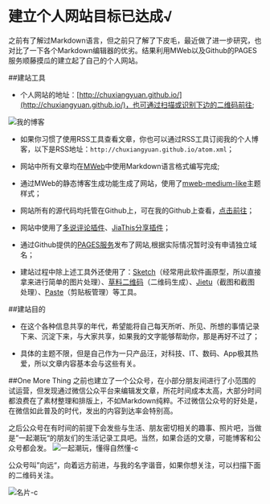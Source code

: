 # 建立个人网站目标已达成√
之前有了解过Markdown语言，但之前只了解了下皮毛，最近做了进一步研究，也对比了一下各个Markdown编辑器的优劣。结果利用MWeb以及Github的PAGES服务顺藤摸瓜的建立起了自己的个人网站。

##建站工具
- 个人网站的地址：[http://chuxiangyuan.github.io/](http://chuxiangyuan.github.io/)，也可通过扫描或识别下边的二维码前往;

![我的博客](http://o6lwrrweh.bkt.clouddn.com/2016-05-13-我的博客.jpg)

- 如果你习惯了使用RSS工具查看文章，你也可以通过RSS工具订阅我的个人博客，以下是RSS地址：`http://chuxiangyuan.github.io/atom.xml`；

- 网站中所有文章均在[MWeb](http://zh.mweb.im)中使用Markdown语言格式编写完成;

- 通过MWeb的静态博客生成功能生成了网站，使用了[mweb-medium-like](https://github.com/oulvhai/mweb-medium-like)主题样式；

- 网站所有的源代码均托管在Github上，可在我的Github上查看，[点击前往](https://github.com/ChuXiangyuan/chuxiangyuan.github.io)；

- 网站中使用了[多说评论插件](http://duoshuo.com)、[JiaThis分享插件](http://www.jiathis.com)；

- 通过Github提供的[PAGES服务](https://pages.github.com)发布了网站,根据实际情况暂时没有申请独立域名；

- 建站过程中除上述工具外还使用了：[Sketch](http://www.sketchapp.com)（经常用此软件画原型，所以直接拿来进行简单的图片处理）、[草料二维码](http://cli.im/)（二维码生成）、[Jietu](https://itunes.apple.com/cn/app/jie-tu-jietu/id1059334054?mt=12)（截图和截图处理）、[Paste](http://pasteapp.me)（剪贴板管理）等工具。

##建站目的
- 在这个各种信息共享的年代，希望能将自己每天所听、所见、所想的事情记录下来、沉淀下来，与大家共享，如果我的文字能够帮助你，那是再好不过了；

- 具体的主题不限，但是自己作为一只产品汪，对科技、IT、数码、App极其热爱，所以文章内容基本会与这些有关。

##One More Thing
之前也建立了一个公众号，在小部分朋友间进行了小范围的试运营，但发现通过微信公众平台来编辑发文章，所花时间成本太高，大部分时间都浪费在了素材整理和排版上，不如Markdown纯粹。不过微信公众号的好处是，在微信如此普及的时代，发出的内容到达率会特别高。

之后公众号在有时间的前提下会发些与生活、朋友密切相关的趣事、照片吧，当做是”一起潮玩“的朋友们的生活记录工具吧。当然，如果合适的文章，可能博客和公众号都会发。
![一起潮玩，懂得自然懂-c](http://o6lwrrweh.bkt.clouddn.com/2016-05-13-一起潮玩.jpg)

公众号叫”向远“，向着远方前进，与我的名字谐音，如果你想关注，可以扫描下面的二维码关注。

![名片-c](http://o6lwrrweh.bkt.clouddn.com/2016-05-13-名片.jpg)




